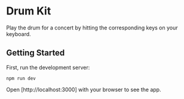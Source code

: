 # Drum Kit
Play the drum for a concert by hitting the corresponding keys on your keyboard.

## Getting Started

First, run the development server:

`npm run dev`

Open [http://localhost:3000] with your browser to see the app.

